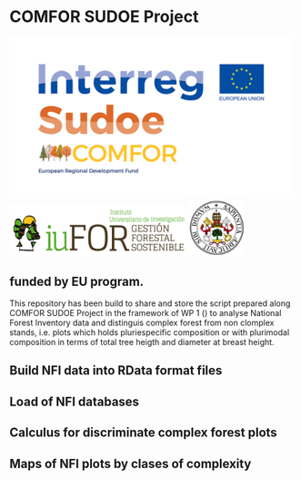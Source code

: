 # COMFOR SUDOE Project
<right>
<img src="./logos/COMFOR_LOGO_ERDF.jpg" width="500"/>
<img src="./logos/iuFOR.png" width="310"/>
<img src="./logos/uva.png" width="100"/>
</right>


funded by EU program.
---

This repository has been build to share and store the script prepared along COMFOR SUDOE Project in the framework of WP 1 () to analyse National Forest Inventory data and distinguis complex forest from non clomplex stands, i.e. plots which holds pluriespecific composition or with plurimodal composition in terms of total tree heigth and diameter at breast height.

## Build NFI data into RData format files

## Load of NFI databases

## Calculus for discriminate complex forest plots 

## Maps of NFI plots by clases of complexity


